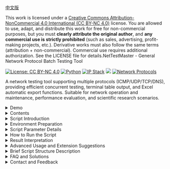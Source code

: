 [中文版](README.md)

This work is licensed under a [Creative Commons Attribution-NonCommercial 4.0 International (CC BY-NC 4.0)](https://creativecommons.org/licenses/by-nc/4.0/deed.en) license. You are allowed to use, adapt, and distribute this work for free for non-commercial purposes, but you must **clearly attribute the original author**, and **any commercial use is strictly prohibited** (such as sales, advertising, profit-making projects, etc.). Derivative works must also follow the same terms (attribution + non-commercial). Commercial use requires additional authorization. See the LICENSE file for details.NetTestMaster - General Network Protocol Batch Testing Tool

[![License: CC BY-NC 4.0](https://img.shields.io/badge/License-CC%20BY--NC%204.0-EF9421.svg?logo=creative-commons&logoColor=white)](https://creativecommons.org/licenses/by-nc/4.0/)
[![Python](https://img.shields.io/badge/Python-3776AB.svg?logo=python&logoColor=white)](https://www.python.org/)
[![IP Stack](https://img.shields.io/badge/IP_Stack-IPv4%20|%20IPv6-0066CC.svg?logo=cloudflare&logoColor=white)](https://en.wikipedia.org/wiki/IPv6)
![](https://img.shields.io/badge/OS-Windows%7CLinux%7CmacOS-green)
[![Network Protocols](https://img.shields.io/badge/Protocols-ICMP%20|%20UDP%20|%20TCP%20|%20DNS-8A2BE2.svg?logo=icloud&logoColor=white)](https://en.wikipedia.org/wiki/Internet_protocol_suite)

A network testing tool supporting multiple protocols (ICMP/UDP/TCP/DNS), providing efficient concurrent testing, terminal table output, and Excel automatic export functions. Suitable for network operation and maintenance, performance evaluation, and scientific research scenarios.

<details>
<summary>Demo</summary>

![](https://github.com/fovik1314/NetTestMaster/blob/0ec535a90917fcbac4eac128f19705ff34761ca5/Demo/Demo.png)

</details>

<details>
<summary>Contents</summary>

1. [Demo](#Demo)
2. [Contents](#Contents)
3. [Script Introduction](#Script-Introduction)
4. [Environment Preparation](#Environment-Preparation)
5. [Script Structure Description](#Script-Structure-Description)
6. [Script Parameter Details](#Script-Parameter-Details)
7. [How to Run the Script](#How-to-Run-the-Script)
8. [Result Interpretation](#Result-Interpretation)
9. [Advanced Usage and Extension Suggestions](#Advanced-Usage-and-Extension-Suggestions)
10. [Brief Script Structure Description](#Brief-Script-Structure-Description)
11. [FAQ and Solutions](#FAQ-and-Solutions)
12. [Contact and Feedback](#Contact-and-Feedback)

</details>

<details>
<summary>Script Introduction</summary>

`NetTestMaster` is a network speed testing tool that supports multiple protocols (ICMP/UDP/TCP/DNS), multi-threaded concurrency, breakpoint resume, automatic Excel export, and beautiful terminal table output. It is mainly used for batch testing the network connectivity, latency, packet loss rate, protocol compatibility, etc. of major public DNS servers (or custom targets). It supports IPv4/IPv6, beautiful terminal table output, and automatic Excel export, suitable for network operation and maintenance, education, scientific research, and other scenarios.

---

</details>

<details>
<summary>Environment Preparation</summary>

### 1. Python Environment

- Operating systems: Windows, Linux, macOS are all supported.
- Python 3.7 or above is recommended.
- Windows users are advised to run as "Administrator" (required for ICMP protocol).

### 2. Required Dependencies

The script depends on the following third-party libraries:

- ping3
- pandas
- wcwidth
- dnspython
- openpyxl

### Installation command (recommended to execute in command line/terminal):

You can execute the script for one-click automatic installation

```bash
pip install ping3 pandas wcwidth dnspython openpyxl
```

If you encounter network issues, you can use the Tsinghua mirror:

```
pip install -i https://pypi.tuna.tsinghua.edu.cn/simple ping3 pandas wcwidth dnspython openpyxl
```

### Script Structure Description

- **Dependency Import Section**: All used libraries
- **Utility Function Section**: Such as getting desktop path, timestamp, protocol packet size, etc.
- **Configuration Parameter Section**: Centralized management of all adjustable parameters
- **Excel Export Format Section**: Table headers, column widths, alignment, etc.
- **DNS and Country Mapping Table**: Common DNS and attribution
- **Breakpoint Resume Section**: Speed test interruption recovery
- **Domain Name Resolution Section**: Local/specified DNS resolution
- **Speed Test and Scheduling Section**: Core speed test logic
- **Table Format Section**: Terminal output beautification
- **Main Function**: Main process, table output, Excel export
- **Program Entry**: Automatically executed when run directly

</details>

<details>
<summary>Script Parameter Details</summary>

All parameters are centralized in the `config` dictionary and can be flexibly modified. The main parameters are as follows:

### 1. Basic Parameters

| Parameter Name      | Description                                      | Example/Default |
| -------------------| ------------------------------------------------ | -------------- |
| total_scan_time    | Total scan time limit (seconds), forced termination on timeout | 60             |
| concurrent_threads | Number of concurrent threads, the larger the faster, recommended between 50~200 | 100            |
| timeout            | Timeout for a single request (seconds)           | 0.5            |
| protocol_type      | Test protocol type: ICMP, UDP, TCP               | "UDP"          |
| enable_ipv6        | Whether to enable IPv6 testing                   | False          |
| use_local_ip       | Whether to display local outbound IP             | True           |
| resolved_ip_type   | IP type to resolve: 'A' (IPv4), 'AAAA' (IPv6), 'auto' | "A"        |

### 2. Test Target Parameters

| Parameter Name      | Description                                      | Example/Default |
| -------------------| ------------------------------------------------ | -------------- |
| test_count_per_dns | Number of tests per target                       | 3              |
| test_domain        | Specify test domain (leave blank to test IP by protocol type) | "www.baidu.com" |
| total_test_count   | Limit total number of tests (None for unlimited) | None           |

### 3. Export Parameters

| Parameter Name         | Description                                    | Example/Default |
| ----------------------| ---------------------------------------------- | -------------- |
| export_to_desktop     | Whether to export to desktop                   | True           |
| export_to_script_dir  | Whether to export to the script directory      | False          |
| export_path           | Fallback export path (automatically generated) | Auto-generated |

### 4. Display and Export Field Parameters

| Parameter Name      | Description                                      | Example/Default |
| -------------------| ------------------------------------------------ | -------------- |
| top_n              | Show/export top N results                        | 30             |
| show_config        | Whether to output configuration section content   | True           |
| show_recv_sent     | Whether to output Recv/Sent data                 | True           |
| show_loss_rate     | Whether to output packet loss rate               | True           |
| show_protocol      | Whether to output protocol type                  | True           |
| show_country       | Whether to output country                        | True           |
| show_packet_size   | Whether to output test packet size               | True           |

### 5. Breakpoint Resume Parameters

| Parameter Name      | Description                                      | Example/Default |
| -------------------| ------------------------------------------------ | -------------- |
| enable_resume      | Whether to enable breakpoint resume function      | False          |
| resume_file        | Breakpoint resume record file                     | "scan_resume.json" |

### 6. Protocol Test Packet Size Parameters

| Parameter Name      | Description                                      | Example/Default |
| -------------------| ------------------------------------------------ | -------------- |
| packet_size        | Test packet size (bytes): int for custom, "default" recommended, "auto" dynamic | "auto" |

---

</details>

<details>
<summary>How to Run the Script</summary>

### 1. Modify Parameters

- Open `NetTestMaster.py` with a text editor (such as VSCode, Notepad++).
- Find the `config = { ... }` block and modify the parameters as needed.

### 2. Run the Script

#### Windows

- Open Command Prompt (cmd) or PowerShell as administrator.
- Switch to the script directory:

```bash
cd path\to\NetTestMaster.py\folder
```

- Run the script:

```bash
python NetTestMaster.py
```

#### Linux/Mac

- Open the terminal, switch to the script directory, and run:

```bash
python3 NetTestMaster.py
```

---

</details>

<details>
<summary>Result Interpretation</summary>

### 1. Terminal Output

- Outputs each DNS's latency, packet loss rate, protocol, country, etc. in a beautiful table format.
- Supports adaptive width, alignment, and folding display for long IPs.
- The end will display total time used, export path, and other information.

### 2. Excel Export

- By default, exports to the desktop (configurable).
- File name like `NetTest_20240601_153000.xlsx`, containing all table fields.
- Table headers and content are automatically beautified, packet loss rate is in percentage format for easy analysis.

### 3. Breakpoint Resume

- After enabling `enable_resume`, speed test interruptions can automatically resume progress.
- Breakpoint file is `scan_resume.json`, parameter changes will automatically clear it.

</details>

<details>
<summary>Advanced Usage and Extension Suggestions</summary>

### 1. Custom Targets

- By default, tests the built-in DNS list.
- To customize targets, modify the `DNS_NAMES` dictionary to add or remove target IPs and names, or extend the `addresses` generation logic.

### 2. Test Domain

- After setting `test_domain`, DNS query protocol is forcibly used, and the speed of each DNS resolving the domain is counted.

### 3. IPv6 Support

- Set `enable_ipv6=True` to test IPv6 DNS.
- Ensure the local machine has an IPv6 network environment.

### 4. Multi-path Export

- Setting both `export_to_desktop` and `export_to_script_dir` will export to both the desktop and the script directory.

### 5. Support for Batch Import of Targets

- Can be extended to read target lists from files (such as CSV, TXT).

### 6. Command Line Parameter Support

- Use `argparse` to add command line parameters for dynamically specifying configuration files, targets, export paths, etc.

### 7. Intelligent Packet Size

- In `get_packet_size` or `test_ping`, dynamically adjust packet size based on packet loss rate, latency, etc.

### 8. Logging and Debugging

- Introduce `logging` to replace `print`, supporting multi-level logging and file output.

---

</details>

<details>
<summary>Brief Script Structure Description</summary>

- **Utility Function Section**: Such as getting desktop path, timestamp, IP judgment, etc.
- **Configuration Parameter Section**: Centralized management of all adjustable parameters.
- **Excel Export Format Section**: Unified settings for table headers, column widths, alignment, etc.
- **DNS List and Country Mapping**: Built-in common DNS and attribution.
- **Breakpoint Resume Section**: Supports speed test interruption recovery.
- **Domain Name Resolution Section**: Supports local and specified DNS resolution.
- **Core Speed Test Section**: Multi-protocol speed test, concurrent scheduling, statistics.
- **Table Output Section**: Beautiful terminal table output.
- **Main Function**: Main process scheduling, sorting, export.
- **Program Entry**: Automatically executes speed test when run directly.

---

</details>

<details>
<summary>FAQ and Solutions</summary>

- **Dependency not installed**: Please check if all dependencies are installed.
- **ICMP insufficient permissions**: Please run as administrator, or switch to TCP/UDP protocol.
- **Excel cannot be opened/garbled**: Please ensure Excel supports UTF-8, or change the font.
- **IPv6 cannot be tested**: Please confirm the local IPv6 network is normal.
- **Network unreachable/timeout**: Check local network and target DNS reachability, and appropriately increase `timeout`.
- **Breakpoint resume invalid**: Please confirm the local IPv6 network is normal. Set `enable_resume` to True, and do not manually delete `resume_file`.

---

</details>

<details>
<summary>Contact and Feedback</summary>

- **Author**: LanHong
- **Contact**: xyz9010@outlook.com

---

**Wish you a pleasant experience! If you need further customization or encounter any problems, feel free to ask!**

</details> 
